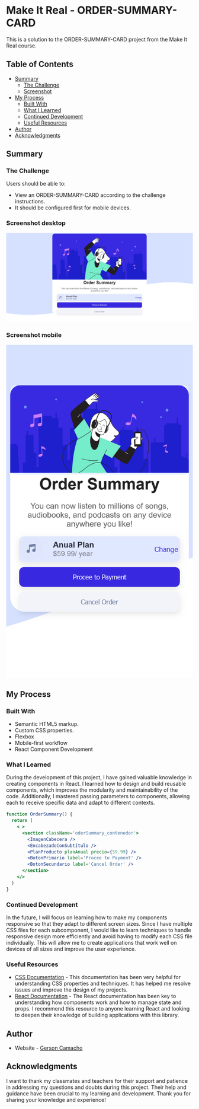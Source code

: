 # Make It Real - ORDER-SUMMARY-CARD

This is a solution to the ORDER-SUMMARY-CARD project from the Make It Real course.

## Table of Contents

- [Summary](#summary)
  - [The Challenge](#the-challenge)
  - [Screenshot](#screenshot)
- [My Process](#my-process)
  - [Built With](#built-with)
  - [What I Learned](#what-i-learned)
  - [Continued Development](#continued-development)
  - [Useful Resources](#useful-resources)
- [Author](#author)
- [Acknowledgments](#acknowledgments)


## Summary

### The Challenge

Users should be able to:

- View an ORDER-SUMMARY-CARD according to the challenge instructions.
- It should be configured first for mobile devices.

### Screenshot desktop

![](./public/desktop.png)

### Screenshot mobile

![](./public/mobile.png)


## My Process

### Built With

- Semantic HTML5 markup.
- Custom CSS properties.
- Flexbox
- Mobile-first workflow
- React Component Development

### What I Learned

During the development of this project, I have gained valuable knowledge in creating components in React. I learned how to design and build reusable components, which improves the modularity and maintainability of the code. Additionally, I mastered passing parameters to components, allowing each to receive specific data and adapt to different contexts.

```jsx
function OrderSummary() {
  return (
    < >
      <section className='oderSummary_contenedor'>
        <ImagenCabecera />
        <EncabezadoConSubtítulo />
        <PlanProducto planAnual precio={59.99} />
        <BotonPrimario label='Procee to Payment' />
        <BotonSecundario label='Cancel Order' />
      </section>
    </>
  )
}
```
### Continued Development

In the future, I will focus on learning how to make my components responsive so that they adapt to different screen sizes. Since I have multiple CSS files for each subcomponent, I would like to learn techniques to handle responsive design more efficiently and avoid having to modify each CSS file individually. This will allow me to create applications that work well on devices of all sizes and improve the user experience.

### Useful Resources

- [CSS Documentation](https://developer.mozilla.org/en-US/docs/Web/CSS) - This documentation has been very helpful for understanding CSS properties and techniques. It has helped me resolve issues and improve the design of my projects.
- [React Documentation](https://react.dev/learn) - The React documentation has been key to understanding how components work and how to manage state and props. I recommend this resource to anyone learning React and looking to deepen their knowledge of building applications with this library.

## Author

- Website - [Gerson Camacho](https://github.com/GersonSmithKevin)

## Acknowledgments

I want to thank my classmates and teachers for their support and patience in addressing my questions and doubts during this project. Their help and guidance have been crucial to my learning and development. Thank you for sharing your knowledge and experience!
